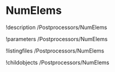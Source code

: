 <!-- MOOSE Documentation Stub: Remove this when content is added. -->

# NumElems
!description /Postprocessors/NumElems

!parameters /Postprocessors/NumElems

!listingfiles /Postprocessors/NumElems

!childobjects /Postprocessors/NumElems
